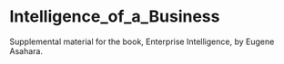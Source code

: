 # Intelligence_of_a_Business
Supplemental material for the book, Enterprise Intelligence, by Eugene Asahara.
